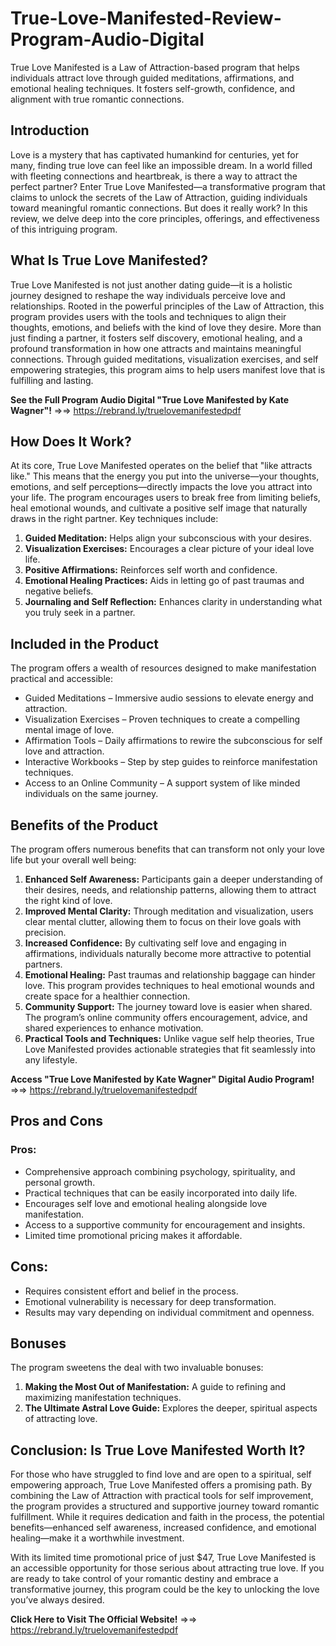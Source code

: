 # True-Love-Manifested-Review-Program-Audio-Digital
True Love Manifested is a Law of Attraction-based program that helps individuals attract love through guided meditations, affirmations, and emotional healing techniques. It fosters self-growth, confidence, and alignment with true romantic connections.

## Introduction

Love is a mystery that has captivated humankind for centuries, yet for many, finding true love can feel like an impossible dream. In a world filled with fleeting connections and heartbreak, is there a way to attract the perfect partner? Enter True Love Manifested—a transformative program that claims to unlock the secrets of the Law of Attraction, guiding individuals toward meaningful romantic connections. But does it really work? In this review, we delve deep into the core principles, offerings, and effectiveness of this intriguing program.

## What Is True Love Manifested?

True Love Manifested is not just another dating guide—it is a holistic journey designed to reshape the way individuals perceive love and relationships. Rooted in the powerful principles of the Law of Attraction, this program provides users with the tools and techniques to align their thoughts, emotions, and beliefs with the kind of love they desire. More than just finding a partner, it fosters self discovery, emotional healing, and a profound transformation in how one attracts and maintains meaningful connections. Through guided meditations, visualization exercises, and self empowering strategies, this program aims to help users manifest love that is fulfilling and lasting.

**See the Full Program Audio Digital "True Love Manifested by Kate Wagner"!** =>=> https://rebrand.ly/truelovemanifestedpdf

## How Does It Work?

At its core, True Love Manifested operates on the belief that "like attracts like." This means that the energy you put into the universe—your thoughts, emotions, and self perceptions—directly impacts the love you attract into your life. The program encourages users to break free from limiting beliefs, heal emotional wounds, and cultivate a positive self image that naturally draws in the right partner.
Key techniques include:

1.  **Guided Meditation:** Helps align your subconscious with your desires.
2.  **Visualization Exercises:** Encourages a clear picture of your ideal love life.
3.  **Positive Affirmations:** Reinforces self worth and confidence.
4.  **Emotional Healing Practices:** Aids in letting go of past traumas and negative beliefs.
5.  **Journaling and Self Reflection:** Enhances clarity in understanding what you truly seek in a partner.

## Included in the Product

The program offers a wealth of resources designed to make manifestation practical and accessible:
-  Guided Meditations – Immersive audio sessions to elevate energy and attraction.
-  Visualization Exercises – Proven techniques to create a compelling mental image of love.
-  Affirmation Tools – Daily affirmations to rewire the subconscious for self love and attraction.
-  Interactive Workbooks – Step by step guides to reinforce manifestation techniques.
-  Access to an Online Community – A support system of like minded individuals on the same journey.

## Benefits of the Product

The program offers numerous benefits that can transform not only your love life but your overall well being:

1.  **Enhanced Self Awareness:** Participants gain a deeper understanding of their desires, needs, and relationship patterns, allowing them to attract the right kind of love.
2.  **Improved Mental Clarity:** Through meditation and visualization, users clear mental clutter, allowing them to focus on their love goals with precision.
3.  **Increased Confidence:** By cultivating self love and engaging in affirmations, individuals naturally become more attractive to potential partners.
4.  **Emotional Healing:** Past traumas and relationship baggage can hinder love. This program provides techniques to heal emotional wounds and create space for a healthier connection.
5.  **Community Support:** The journey toward love is easier when shared. The program’s online community offers encouragement, advice, and shared experiences to enhance motivation.
6.  **Practical Tools and Techniques:** Unlike vague self help theories, True Love Manifested provides actionable strategies that fit seamlessly into any lifestyle.

**Access "True Love Manifested by Kate Wagner" Digital Audio Program!** =>=> https://rebrand.ly/truelovemanifestedpdf

## Pros and Cons

### Pros:
-  Comprehensive approach combining psychology, spirituality, and personal growth.
-  Practical techniques that can be easily incorporated into daily life.
-  Encourages self love and emotional healing alongside love manifestation.
-  Access to a supportive community for encouragement and insights.
-  Limited time promotional pricing makes it affordable.

## Cons:
-  Requires consistent effort and belief in the process.
-  Emotional vulnerability is necessary for deep transformation.
-  Results may vary depending on individual commitment and openness.

## Bonuses

The program sweetens the deal with two invaluable bonuses:
1.  **Making the Most Out of Manifestation:** A guide to refining and maximizing manifestation techniques.
2.  **The Ultimate Astral Love Guide:** Explores the deeper, spiritual aspects of attracting love.

## Conclusion: Is True Love Manifested Worth It?

For those who have struggled to find love and are open to a spiritual, self empowering approach, True Love Manifested offers a promising path. By combining the Law of Attraction with practical tools for self improvement, the program provides a structured and supportive journey toward romantic fulfillment. While it requires dedication and faith in the process, the potential benefits—enhanced self awareness, increased confidence, and emotional healing—make it a worthwhile investment.

With its limited time promotional price of just $47, True Love Manifested is an accessible opportunity for those serious about attracting true love. If you are ready to take control of your romantic destiny and embrace a transformative journey, this program could be the key to unlocking the love you’ve always desired.

**Click Here to Visit The Official Website!** =>=> https://rebrand.ly/truelovemanifestedpdf
